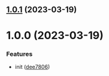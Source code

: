 

## [1.0.1](https://github.com/dingff/mpa-rspack-plugin/compare/1.0.0...1.0.1) (2023-03-19)

# 1.0.0 (2023-03-19)


### Features

* init ([dee7806](https://github.com/dingff/mpa-rspack-plugin/commit/dee780630d28255338c9061082341e29889f9e09))